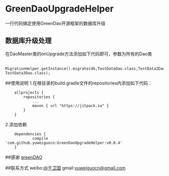# GreenDaoUpgradeHelper
一行代码搞定使用GreenDao开源框架的数据库升级

## 数据库升级处理
在DaoMaster类的onUpgrade方法添加如下代码即可，参数为所有的Dao类
```
	MigrationHelper.getInstance().migrate(db,TestDataDao.class,TestData2Dao.class，TestData3Dao.class);
```

##使用说明
1.在根目录的build.gradle文件的repositories内添加如下代码：
```
	allprojects {
		repositories {
			...
			maven { url "https://jitpack.io" }
		}
	}
```

2.添加依赖
```
	dependencies {
	        compile 'com.github.yuweiguocn:GreenDaoUpgradeHelper:v0.0.4'
	}
```


##感谢
[greenDAO](https://github.com/greenrobot/greenDAO)


##联系方式
weibo:[@于卫国](http://weibo.com/weiguo58)
gmail:[yuweiguocn@gmail.com](mailto:yuweiguocn@gmail.com)

